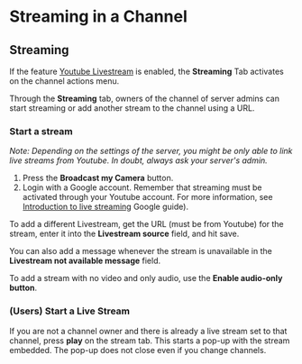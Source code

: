 # Streaming in a Channel

## Streaming

If the feature [Youtube Livestream](../../../administration/administration/settings/youtube-broadcasting.md) is enabled, the **Streaming** Tab activates on the channel actions menu.

Through the **Streaming** tab, owners of the channel of server admins can start streaming or add another stream to the channel using a URL.

### Start a stream

_Note: Depending on the settings of the server, you might be only able to link live streams from Youtube. In doubt, always ask your server's admin._

1. Press the **Broadcast my Camera** button.
2. Login with a Google account. Remember that streaming must be activated through your Youtube account. For more information, see [Introduction to live streaming](https://support.google.com/youtube/answer/2474026?hl=en) Google guide\).

To add a different Livestream, get the URL \(must be from Youtube\) for the stream, enter it into the **Livestream source** field, and hit save.

You can also add a message whenever the stream is unavailable in the **Livestream not available message** field.

To add a stream with no video and only audio, use the **Enable audio-only button**.

### \(Users\) Start a Live Stream

If you are not a channel owner and there is already a live stream set to that channel, press **play** on the stream tab. This starts a pop-up with the stream embedded. The pop-up does not close even if you change channels.

